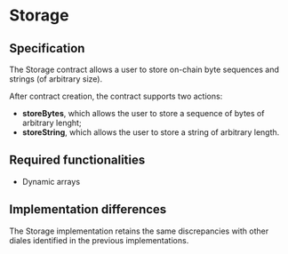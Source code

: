 # Storage

## Specification

The Storage contract allows a user to store on-chain byte sequences and strings (of arbitrary size).  

After contract creation, the contract supports two actions:
- **storeBytes**, which allows the user to store a sequence of bytes of arbitrary lenght;
- **storeString**, which allows the user to store a string of arbitrary length.

## Required functionalities

- Dynamic arrays

## Implementation differences

The Storage implementation retains the same discrepancies with other diales identified in the previous implementations.
